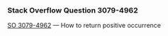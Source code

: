 ### Stack Overflow Question 3079-4962

[SO 3079-4962](http://stackoverflow.com/q/30794962) &mdash;
How to return positive occurrence
